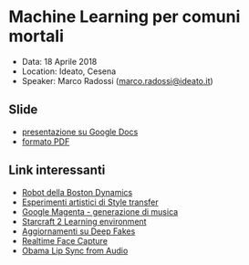 # Machine Learning per comuni mortali

- Data: 18 Aprile 2018
- Location: Ideato, Cesena
- Speaker: Marco Radossi (marco.radossi@ideato.it)

## Slide

- [presentazione su Google Docs](https://docs.google.com/presentation/d/1V5LzeXMqH8E54ohnqDI3wyomrjB2FVTnDFbOpMWvEcM/edit?usp=sharing)
- [formato PDF](./slides.pdf)

## Link interessanti

- [Robot della Boston Dynamics](https://www.youtube.com/watch?v=fRj34o4hN4I&t=0m13s)
- [Esperimenti artistici di Style transfer](http://genekogan.com/works/style-transfer/)
- [Google Magenta - generazione di musica](https://www.youtube.com/watch?v=6ZLB2-_0Hxw)
- [Starcraft 2 Learning environment](https://github.com/deepmind/pysc2)
- [Aggiornamenti su Deep Fakes](https://www.deepfakes.club/)
- [Realtime Face Capture](https://www.youtube.com/watch?v=ohmajJTcpNk&t)
- [Obama Lip Sync from Audio](https://www.youtube.com/watch?v=9Yq67CjDqvw&t=5m45s)

